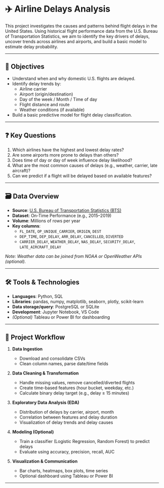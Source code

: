 # ✈️ Airline Delays Analysis

This project investigates the causes and patterns behind flight delays in the United States. Using historical flight performance data from the U.S. Bureau of Transportation Statistics, we aim to identify the key drivers of delays, uncover trends across airlines and airports, and build a basic model to estimate delay probability.

---

## 🎯 Objectives

- Understand when and why domestic U.S. flights are delayed.
- Identify delay trends by:
  - Airline carrier
  - Airport (origin/destination)
  - Day of the week / Month / Time of day
  - Flight distance and route
  - Weather conditions (if available)
- Build a basic predictive model for flight delay classification.

---

## ❓ Key Questions

1. Which airlines have the highest and lowest delay rates?
2. Are some airports more prone to delays than others?
3. Does time of day or day of week influence delay likelihood?
4. What are the most common causes of delays (e.g., weather, carrier, late aircraft)?
5. Can we predict if a flight will be delayed based on available features?

---

## 🗃️ Data Overview

- **Source**: [U.S. Bureau of Transportation Statistics (BTS)](https://www.transtats.bts.gov/)
- **Dataset**: On-Time Performance (e.g., 2015–2019)
- **Volume**: Millions of rows per year
- **Key columns**:
  - `FL_DATE`, `OP_UNIQUE_CARRIER`, `ORIGIN`, `DEST`
  - `DEP_TIME`, `DEP_DELAY`, `ARR_DELAY`, `CANCELLED`, `DIVERTED`
  - `CARRIER_DELAY`, `WEATHER_DELAY`, `NAS_DELAY`, `SECURITY_DELAY`, `LATE_AIRCRAFT_DELAY`

*Note: Weather data can be joined from NOAA or OpenWeather APIs (optional).*

---

## 🛠️ Tools & Technologies

- **Languages**: Python, SQL
- **Libraries**: pandas, numpy, matplotlib, seaborn, plotly, scikit-learn
- **Data storage/query**: PostgreSQL or SQLite
- **Development**: Jupyter Notebook, VS Code
- *(Optional)* Tableau or Power BI for dashboarding

---

## 🧪 Project Workflow

1. **Data Ingestion**
   - Download and consolidate CSVs
   - Clean column names, parse date/time fields

2. **Data Cleaning & Transformation**
   - Handle missing values, remove cancelled/diverted flights
   - Create time-based features (hour bucket, weekday, etc.)
   - Calculate binary delay target (e.g., delay ≥ 15 minutes)

3. **Exploratory Data Analysis (EDA)**
   - Distribution of delays by carrier, airport, month
   - Correlation between features and delay duration
   - Visualization of delay trends and delay causes

4. **Modeling (Optional)**
   - Train a classifier (Logistic Regression, Random Forest) to predict delays
   - Evaluate using accuracy, precision, recall, AUC

5. **Visualization & Communication**
   - Bar charts, heatmaps, box plots, time series
   - Optional dashboard using Tableau or Power BI

---
